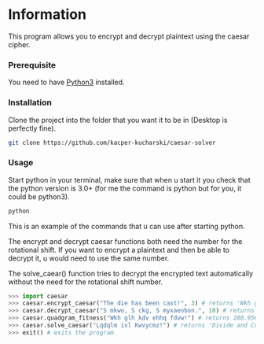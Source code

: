 # Information

This program allows you to encrypt and decrypt plaintext using the caesar cipher.

### Prerequisite

You need to have [Python3](https://www.python.org/download/releases/3.0/) installed.

### Installation

Clone the project into the folder that you want it to be in (Desktop is perfectly fine).

```bash
git clone https://github.com/kacper-kucharski/caesar-solver
```

### Usage

Start python in your terminal, make sure that when u start it you check that the python version is 3.0+ (for me the command is python but for you, it could be python3).

```bash
python
```

This is an example of the commands that u can use after starting python.

The encrypt and decrypt caesar functions both need the number for the rotational shift. If you want to encrypt a plaintext and then be able to decrypt it, u would need to use the same number.

The solve_caear() function tries to decrypt the encrypted text automatically without the need for the rotational shift number.

```python
>>> import caesar
>>> caesar.encrypt_caesar("The die has been cast!", 3) # returns 'Wkh glh kdv ehhq fdvw!'
>>> caesar.decrypt_caesar("S mkwo, S ckg, S myxaeobon.", 10) # returns 'I came, I saw, I conquered.'
>>> caesar.quadgram_fitness("Wkh glh kdv ehhq fdvw!") # returns 280.95670257053285
>>> caesar.solve_caesar("Lqdqlm ivl Kwvycmz!") # returns 'Divide and Conquer!'
>>> exit() # exits the program
```